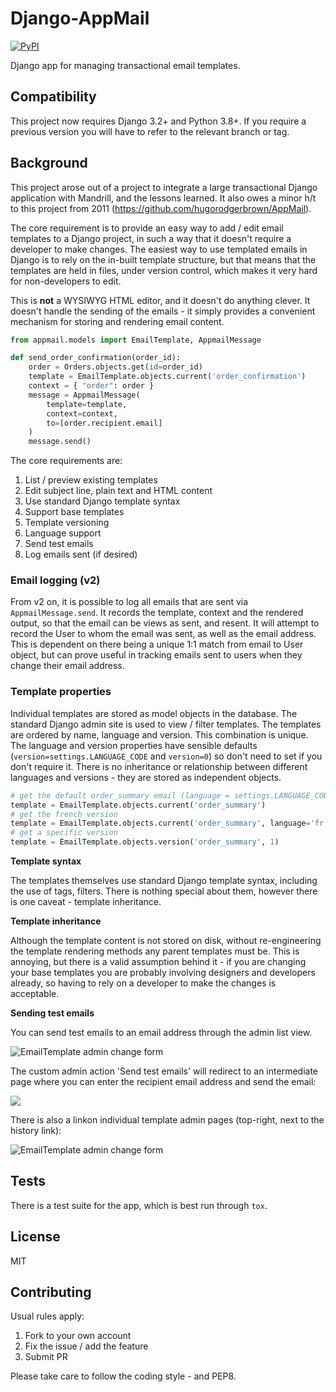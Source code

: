 # Django-AppMail

[![PyPI](https://img.shields.io/pypi/v/django-appmail.svg)](https://pypi.org/project/django-appmail/)

Django app for managing transactional email templates.

## Compatibility

This project now requires Django 3.2+ and Python 3.8+. If you require a previous
version you will have to refer to the relevant branch or tag.

## Background

This project arose out of a project to integrate a large transactional Django
application with Mandrill, and the lessons learned. It also owes a minor h/t to
this project from 2011 (https://github.com/hugorodgerbrown/AppMail).

The core requirement is to provide an easy way to add / edit email templates to
a Django project, in such a way that it doesn't require a developer to make
changes. The easiest way to use templated emails in Django is to rely on the
in-built template structure, but that means that the templates are held in
files, under version control, which makes it very hard for non-developers to
edit.

This is **not** a WYSIWYG HTML editor, and it doesn't do anything clever. It
doesn't handle the sending of the emails - it simply provides a convenient
mechanism for storing and rendering email content.

```python
from appmail.models import EmailTemplate, AppmailMessage

def send_order_confirmation(order_id):
    order = Orders.objects.get(id=order_id)
    template = EmailTemplate.objects.current('order_confirmation')
    context = { "order": order }
    message = AppmailMessage(
        template=template,
        context=context,
        to=[order.recipient.email]
    )
    message.send()
```

The core requirements are:

1. List / preview existing templates
2. Edit subject line, plain text and HTML content
3. Use standard Django template syntax
4. Support base templates
5. Template versioning
6. Language support
7. Send test emails
8. Log emails sent (if desired)

### Email logging (v2)

From v2 on, it is possible to log all emails that are sent via
`AppmailMessage.send`. It records the template, context and the rendered output,
so that the email can be views as sent, and resent. It will attempt to record
the User to whom the email was sent, as well as the email address. This is
dependent on there being a unique 1:1 match from email to User object, but can
prove useful in tracking emails sent to users when they change their email
address.

### Template properties

Individual templates are stored as model objects in the database. The standard
Django admin site is used to view / filter templates. The templates are ordered
by name, language and version. This combination is unique. The language and
version properties have sensible defaults (`version=settings.LANGUAGE_CODE` and
`version=0`) so don't need to set if you don't require it. There is no
inheritance or relationship between different languages and versions - they are
stored as independent objects.

```python
# get the default order_summary email (language = settings.LANGUAGE_CODE)
template = EmailTemplate.objects.current('order_summary')
# get the french version
template = EmailTemplate.objects.current('order_summary', language='fr')
# get a specific version
template = EmailTemplate.objects.version('order_summary', 1)
```

**Template syntax**

The templates themselves use standard Django template syntax, including the use
of tags, filters. There is nothing special about them, however there is one
caveat - template inheritance.

**Template inheritance**

Although the template content is not stored on disk, without re-engineering the
template rendering methods any parent templates must be. This is annoying, but
there is a valid assumption behind it - if you are changing your base templates
you are probably involving designers and developers already, so having to rely
on a developer to make the changes is acceptable.

**Sending test emails**

You can send test emails to an email address through the admin list view.

<img src="screenshots/appmail-test-email-action.png" alt="EmailTemplate admin
change form" />

The custom admin action 'Send test emails' will redirect to an intermediate page
where you can enter the recipient email address and send the email:

<img src="screenshots/appmail-test-email-send.png"/>

There is also a linkon individual template admin pages (top-right, next to the
history link):

<img src="screenshots/appmail-template-change-form.png" alt="EmailTemplate admin
change form" />

## Tests

There is a test suite for the app, which is best run through `tox`.

## License

MIT

## Contributing

Usual rules apply:

1. Fork to your own account
2. Fix the issue / add the feature
3. Submit PR

Please take care to follow the coding style - and PEP8.
